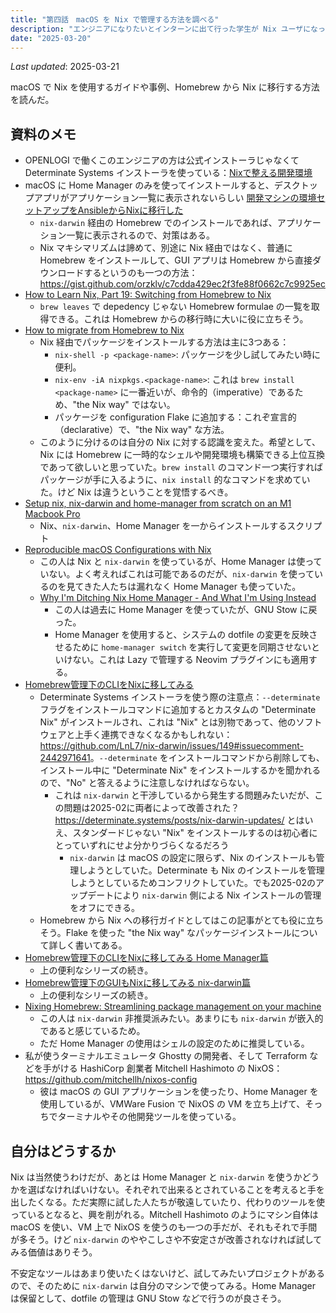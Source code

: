 ```yaml
---
title: "第四話　macOS を Nix で管理する方法を調べる"
description: "エンジニアになりたいとインターンに出て行った学生が Nix ユーザになってた　第四話"
date: "2025-03-20"
---
```


*Last updated*: 2025-03-21

macOS で Nix を使用するガイドや事例、Homebrew から Nix に移行する方法を読んだ。

## 資料のメモ

- OPENLOGI で働くこのエンジニアの方は公式インストーラじゃなくて Determinate Systems インストーラを使っている：[Nixで整える開発環境](https://zenn.dev/mizunashi_mana/articles/19707d72b56c00#nix%E3%82%92%E3%82%A4%E3%83%B3%E3%82%B9%E3%83%88%E3%83%BC%E3%83%AB%E3%81%99%E3%82%8B)
- macOS に Home Manager のみを使ってインストールすると、デスクトップアプリがアプリケーション一覧に表示されないらしい [開発マシンの環境セットアップをAnsibleからNixに移行した ](https://blog.handlena.me/entry/2025/02/migrate-from-ansible-to-nix/#%E3%83%87%E3%82%B9%E3%82%AF%E3%83%88%E3%83%83%E3%83%97%E3%82%A2%E3%83%97%E3%83%AA%E3%81%8C%E3%82%A2%E3%83%97%E3%83%AA%E3%82%B1%E3%83%BC%E3%82%B7%E3%83%A7%E3%83%B3%E4%B8%80%E8%A6%A7%E3%81%AB%E8%A1%A8%E7%A4%BA%E3%81%95%E3%82%8C%E3%81%AA%E3%81%84)
    - `nix-darwin` 経由の Homebrew でのインストールであれば、アプリケーション一覧に表示されるので、対策はある。
    - Nix マキシマリズムは諦めて、別途に Nix 経由ではなく、普通に Homebrew をインストールして、GUI アプリは Homebrew から直接ダウンロードするというのも一つの方法：<https://gist.github.com/orzklv/c7cdda429ec2f3fe88f0662c7c9925ec>
- [How to Learn Nix, Part 19: Switching from Homebrew to Nix](https://ianthehenry.com/posts/how-to-learn-nix/switching-from-homebrew-to-nix/)
    - `brew leaves` で depedency じゃない Homebrew formulae の一覧を取得できる。これは Homebrew からの移行時に大いに役に立ちそう。
- [How to migrate from Homebrew to Nix](https://gist.github.com/orzklv/c7cdda429ec2f3fe88f0662c7c9925ec)
    - Nix 経由でパッケージをインストールする方法は主に3つある：
        - `nix-shell -p <package-name>`: パッケージを少し試してみたい時に便利。
        - `nix-env -iA nixpkgs.<package-name>`: これは `brew install <package-name>` に一番近いが、命令的（imperative）であるため、"the Nix way" ではない。
        - パッケージを configuration Flake に追加する：これぞ宣言的（declarative）で、"the Nix way" な方法。
    - このように分けるのは自分の Nix に対する認識を変えた。希望として、Nix には Homebrew に一時的なシェルや開発環境も構築できる上位互換であって欲しいと思っていた。`brew install` のコマンド一つ実行すればパッケージが手に入るように、`nix install` 的なコマンドを求めていた。けど Nix は違うということを覚悟するべき。
- [Setup nix, nix-darwin and home-manager from scratch on an M1 Macbook Pro](https://gist.github.com/jmatsushita/5c50ef14b4b96cb24ae5268dab613050)
    - Nix、`nix-darwin`、Home Manager を一からインストールするスクリプト
- [Reproducible macOS Configurations with Nix](https://victorpierre.dev/blog/declarative-macos-configurations-with-nix/)
    - この人は Nix と `nix-darwin` を使っているが、Home Manager は使っていない。よく考えればこれは可能であるのだが、`nix-darwin` を使っているのを見てきた人たちは漏れなく Home Manager も使っていた。
    - [Why I'm Ditching Nix Home Manager - And What I'm Using Instead](https://youtu.be/U6reJVR3FfA?si=wEL4KpyFmyiYL-zn)
        - この人は過去に Home Manager を使っていたが、GNU Stow に戻った。
        - Home Manager を使用すると、システムの dotfile の変更を反映させるために `home-manager switch` を実行して変更を同期させないといけない。これは Lazy で管理する Neovim プラグインにも適用する。
- [Homebrew管理下のCLIをNixに移してみる](https://zenn.dev/kawarimidoll/articles/0a4ec8bab8a8ba)
    - Determinate Systems インストーラを使う際の注意点：`--determinate` フラグをインストールコマンドに追加するとカスタムの "Determinate Nix" がインストールされ、これは "Nix" とは別物であって、他のソフトウェアと上手く連携できなくなるかもしれない：<https://github.com/LnL7/nix-darwin/issues/149#issuecomment-2442971641>。`--determinate` をインストールコマンドから削除しても、インストール中に "Determinate Nix" をインストールするかを聞かれるので、"No" と答えるように注意しなければならない。　
        - これは `nix-darwin` と干渉しているから発生する問題みたいだが、この問題は2025-02に両者によって改善された？<https://determinate.systems/posts/nix-darwin-updates/> とはいえ、スタンダードじゃない "Nix" をインストールするのは初心者にとっていずれにせよ分かりづらくなるだろう
            - `nix-darwin` は macOS の設定に限らず、Nix のインストールも管理しようとしていた。Determinate も Nix のインストールを管理しようとしているためコンフリクトしていた。でも2025-02のアップデートにより `nix-darwin` 側による Nix インストールの管理をオフにできる。
    - Homebrew から Nix への移行ガイドとしてはこの記事がとても役に立ちそう。Flake を使った "the Nix way" なパッケージインストールについて詳しく書いてある。
- [Homebrew管理下のCLIをNixに移してみる Home Manager篇](https://zenn.dev/kawarimidoll/articles/9c44ce8b60726f)
    - 上の便利なシリーズの続き。
- [Homebrew管理下のGUIもNixに移してみる nix-darwin篇](https://zenn.dev/kawarimidoll/articles/271c339c5392ce)
    - 上の便利なシリーズの続き。
- [Nixing Homebrew: Streamlining package management on your machine](https://dev.to/synecdokey/nix-on-macos-2oj3)
    - この人は `nix-darwin` 非推奨派みたい。あまりにも `nix-darwin` が嵌入的であると感じているため。
    - ただ Home Manager の使用はシェルの設定のために推奨している。
- 私が使うターミナルエミュレータ Ghostty の開発者、そして Terraform などを手がける HashiCorp 創業者 Mitchell Hashimoto の NixOS：<https://github.com/mitchellh/nixos-config>
    - 彼は macOS の GUI アプリケーションを使ったり、Home Manager を使用しているが、VMWare Fusion で NixOS の VM を立ち上げて、そっちでターミナルやその他開発ツールを使っている。

## 自分はどうするか

Nix は当然使うわけだが、あとは Home Manager と `nix-darwin` を使うかどうかを選ばなければいけない。それぞれで出来るとされていることを考えると手を出したくなる。ただ実際に試した人たちが敬遠していたり、代わりのツールを使っているとなると、興を削がれる。Mitchell Hashimoto のようにマシン自体は macOS を使い、VM 上で NixOS を使うのも一つの手だが、それもそれで手間が多そう。けど `nix-darwin` のややこしさや不安定さが改善されなければ試してみる価値はありそう。

不安定なツールはあまり使いたくはないけど、試してみたいプロジェクトがあるので、そのために `nix-darwin` は自分のマシンで使ってみる。Home Manager は保留として、dotfile の管理は GNU Stow などで行うのが良さそう。
